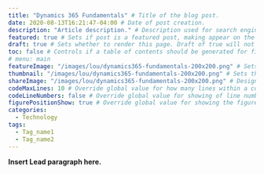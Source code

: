 ```yaml
---
title: "Dynamics 365 Fundamentals" # Title of the blog post.
date: 2020-08-13T16:21:47-04:00 # Date of post creation.
description: "Article description." # Description used for search engine.
featured: true # Sets if post is a featured post, making appear on the home page side bar.
draft: true # Sets whether to render this page. Draft of true will not be rendered.
toc: false # Controls if a table of contents should be generated for first-level links automatically.
# menu: main
featureImage: "/images/lou/dynamics365-fundamentals-200x200.png" # Sets featured image on blog post.
thumbnail: "/images/lou/dynamics365-fundamentals-200x200.png" # Sets thumbnail image appearing inside card on homepage.
shareImage: "/images/lou/dynamics365-fundamentals-200x200.png" # Designate a separate image for social media sharing.
codeMaxLines: 10 # Override global value for how many lines within a code block before auto-collapsing.
codeLineNumbers: false # Override global value for showing of line numbers within code block.
figurePositionShow: true # Override global value for showing the figure label.
categories:
  - Technology
tags:
  - Tag_name1
  - Tag_name2
---
```


**Insert Lead paragraph here.**